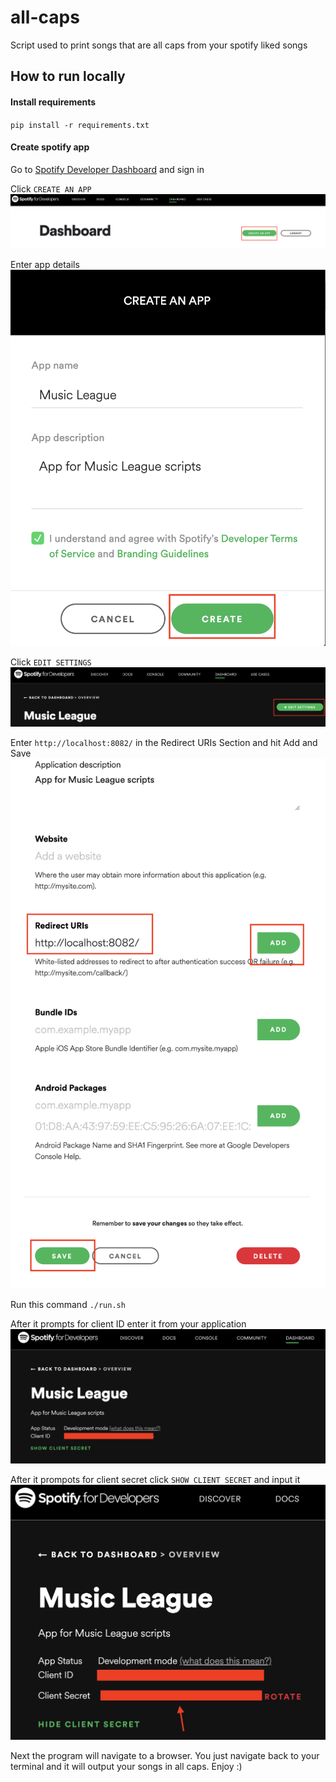 # all-caps

Script used to print songs that are all caps from your spotify liked songs

## How to run locally

#### Install requirements
`pip install -r requirements.txt`

#### Create spotify app
Go to [Spotify Developer Dashboard](https://developer.spotify.com/dashboard/) and sign in

Click `CREATE AN APP`
![Create an App](assets/create-an-app.png)


Enter app details
![App inputs](assets/app-inputs.png)

Click `EDIT SETTINGS`
![Edit Settings](assets/edit-settings.png)

Enter `http://localhost:8082/` in the Redirect URIs Section and hit Add and Save
![Redirect URIs](assets/redirect-uris.png)


Run this command
`./run.sh`

After it prompts for client ID enter it from your application
![Client ID](assets/client-id.png)

After it prompots for client secret click `SHOW CLIENT SECRET` and input it
![Client Secret](assets/client-secret.png)

Next the program will navigate to a browser. You just navigate back to your terminal and it will output your songs in all caps. Enjoy :)

